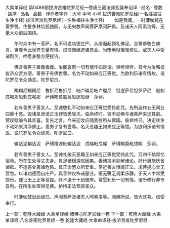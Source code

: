 大乘单译经·第0486部拔济苦难陀罗尼经一卷唐三藏法师玄奘奉诏译
· 经名 · 卷数 · 跋序
· 品名 · 品数 · 译作者字体：大号 中号 小号
拔济苦难陀罗尼经(一名胜福往生净土经)
拔济苦难陀罗尼经(一名胜福往生净土经)
　　如是我闻。一时薄伽梵在室罗筏。住誓多林给孤独园。与无央数声闻菩萨摩诃萨俱。及诸天人阿素洛等。无量大众前后围绕。

　　尔时众中有一菩萨。名不可说功德庄严。从座而起顶礼佛足。合掌恭敬白佛言。世尊今此世界无量有情。烦恼因缘造诸恶业。当堕地狱饿鬼傍生。或天人中受诸剧苦。唯愿哀愍方便拔济。

　　佛言善男子善哉善哉。汝能哀愍一切有情作如是请。谛听谛听。吾今为汝略说拔济众苦方便。善男子有佛世尊。名为不动如来应正等觉。为欲利乐诸有情故。说陀罗尼令众诵念。陀罗尼曰。

　　羯羯尼羯羯尼　鲁折尼鲁折尼　咄卢磔尼咄卢磔尼　怛逻萨尼怛罗萨尼　般刺底喝那般刺底喝那　萨缚羯莫般蓝般逻般谜　莎诃。

　　若有善男子善女人。至诚敬礼不动如来应正等觉受持此咒。先所造作五无间业四重十恶。毁诸圣贤谤正法罪皆悉除灭。临命终时。彼不动佛与诸菩萨来现其前。赞叹慰喻令其欢喜。复告之言。今来迎汝应随我往所从佛国。彼命终已。决定往生不动如来清净佛土。善男子复有世尊。名灭恶趣王如来应正等觉。为欲利乐诸有情故。说陀罗尼令众诵念。陀罗尼曰。

　　输达泥输达泥　萨缚播波毗输达泥　戍睇毗戍睇　萨缚羯莫毗戍睇　莎诃。

　　若有善男子善女人。至诚礼敬灭恶趣王如来应正等觉受持此咒。万四千劫常忆宿命。所在生处得丈夫身。具足诸根深信因果。善诸技术妙解诸论。好行惠施厌舍诸欲。不造恶业离诸危怖。具正命慧众所爱重。常近善友恒闻正法。求菩提心曾无暂舍。以诸功德而自庄严。具善律仪怖诸恶业。恒无匮乏调柔乐静。于天人中常受快乐。速证无上正等菩提。终不退于十到彼岸。常愿利乐一切有情。诸所修行非专自利。在所生处常得见佛。护持正法预贤圣众。

　　时薄伽梵说此经已。声闻菩萨及诸天人阿素洛等。闻佛所说。皆大欢喜。信受奉行。

上一部：乾隆大藏经·大乘单译经·诸佛心陀罗尼经一卷
下一部：乾隆大藏经·大乘单译经·八名普密陀罗尼经一卷
乾隆大藏经·大乘单译经·拔济苦难陀罗尼经